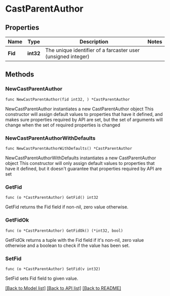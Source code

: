 # CastParentAuthor

## Properties

Name | Type | Description | Notes
------------ | ------------- | ------------- | -------------
**Fid** | **int32** | The unique identifier of a farcaster user (unsigned integer) | 

## Methods

### NewCastParentAuthor

`func NewCastParentAuthor(fid int32, ) *CastParentAuthor`

NewCastParentAuthor instantiates a new CastParentAuthor object
This constructor will assign default values to properties that have it defined,
and makes sure properties required by API are set, but the set of arguments
will change when the set of required properties is changed

### NewCastParentAuthorWithDefaults

`func NewCastParentAuthorWithDefaults() *CastParentAuthor`

NewCastParentAuthorWithDefaults instantiates a new CastParentAuthor object
This constructor will only assign default values to properties that have it defined,
but it doesn't guarantee that properties required by API are set

### GetFid

`func (o *CastParentAuthor) GetFid() int32`

GetFid returns the Fid field if non-nil, zero value otherwise.

### GetFidOk

`func (o *CastParentAuthor) GetFidOk() (*int32, bool)`

GetFidOk returns a tuple with the Fid field if it's non-nil, zero value otherwise
and a boolean to check if the value has been set.

### SetFid

`func (o *CastParentAuthor) SetFid(v int32)`

SetFid sets Fid field to given value.



[[Back to Model list]](../README.md#documentation-for-models) [[Back to API list]](../README.md#documentation-for-api-endpoints) [[Back to README]](../README.md)


